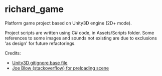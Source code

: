# richard_game
Platform game project based on Unity3D engine (2D+ mode).

Project scripts are written using C# code, in Assets/Scripts folder. Some references to some images and sounds not existing are due to exclusions 'as design' for future refactorings.

Credits:
- <a href="https://github.com/github/gitignore/blob/master/Unity.gitignore" target="_blank">Unity3D gitignore base file</a>
- <a href="http://stackoverflow.com/questions/35890932/unity-game-manager-script-works-only-one-time/35891919#35891919" target="_blank">Joe Blow (stackoverflow) for preloading scene</a>
